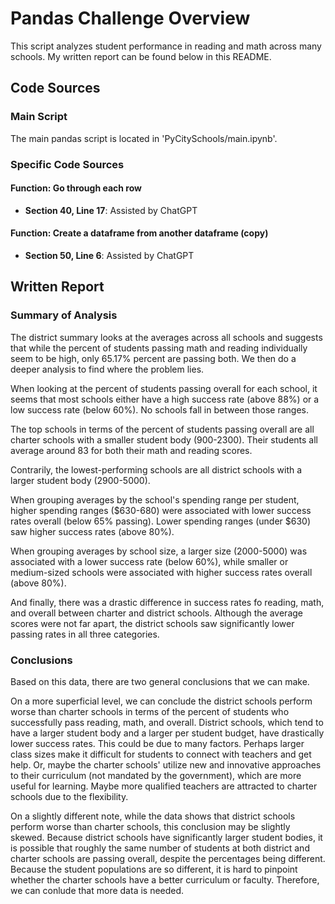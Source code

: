 # Pandas Challenge Overview
This script analyzes student performance in reading and math across many schools. My written report can be found below in this README.

## Code Sources

### Main Script
The main pandas script is located in 'PyCitySchools/main.ipynb'.

### Specific Code Sources

#### Function: Go through each row
- **Section 40, Line 17**: Assisted by ChatGPT

#### Function: Create a dataframe from another dataframe (copy)
- **Section 50, Line 6**: Assisted by ChatGPT

## Written Report

### Summary of Analysis
The district summary looks at the averages across all schools and suggests that while the percent of students passing math and reading individually seem to be high, only 65.17% percent are passing both. We then do a deeper analysis to find where the problem lies.

When looking at the percent of students passing overall for each school, it seems that most schools either have a high success rate (above 88%) or a low success rate (below 60%). No schools fall in between those ranges.

The top schools in terms of the percent of students passing overall are all charter schools with a smaller student body (900-2300). Their students all average around 83 for both their math and reading scores. 

Contrarily, the lowest-performing schools are all district schools with a larger student body (2900-5000). 

When grouping averages by the school's spending range per student, higher spending ranges ($630-680) were associated with lower success rates overall (below 65% passing). Lower spending ranges (under $630) saw higher success rates (above 80%).

When grouping averages by school size, a larger size (2000-5000) was associated with a lower success rate (below 60%), while smaller or medium-sized schools were associated with higher success rates overall (above 80%). 

And finally, there was a drastic difference in success rates fo reading, math, and overall between charter and district schools. Although the average scores were not far apart, the district schools saw significantly lower passing rates in all three categories. 

### Conclusions

Based on this data, there are two general conclusions that we can make. 

On a more superficial level, we can conclude the district schools perform worse than charter schools in terms of the percent of students who successfully pass reading, math, and overall. District schools, which tend to have a larger student body and a larger per student budget, have drastically lower success rates. This could be due to many factors. Perhaps larger class sizes make it difficult for students to connect with teachers and get help. Or, maybe the charter schools' utilize new and innovative approaches to their curriculum (not mandated by the government), which are more useful for learning. Maybe more qualified teachers are attracted to charter schools due to the flexibility. 

On a slightly different note, while the data shows that district schools perform worse than charter schools, this conclusion may be slightly skewed. Because district schools have significantly larger student bodies, it is possible that roughly the same number of students at both district and charter schools are passing overall, despite the percentages being different. Because the student populations are so different, it is hard to pinpoint whether the charter schools have a better curriculum or faculty. Therefore, we can conlude that more data is needed. 